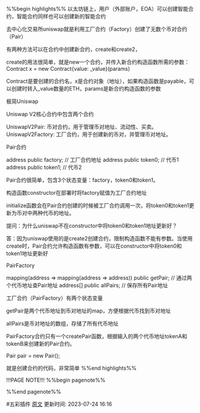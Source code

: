 %%begin highlights%%
以太坊链上，用户（外部账户，EOA）可以创建智能合约，智能合约同样也可以创建新的智能合约

去中心化交易所uniswap就是利用工厂合约（Factory）创建了无数个币对合约（Pair）

有两种方法可以在合约中创建新合约，create和create2，

create的用法很简单，就是new一个合约，并传入新合约构造函数所需的参数：
Contract x = new Contract{value: _value}(params)

Contract是要创建的合约名，x是合约对象（地址），如果构造函数是payable，可以创建时转入_value数量的ETH，params是新合约构造函数的参数

极简Uniswap​

Uniswap V2核心合约中包含两个合约

UniswapV2Pair: 币对合约，用于管理币对地址、流动性、买卖。
UniswapV2Factory: 工厂合约，用于创建新的币对，并管理币对地址。

Pair合约​

address public factory; // 工厂合约地址
address public token0; // 代币1
address public token1; // 代币2

Pair合约很简单，包含3个状态变量：factory，token0和token1。

构造函数constructor在部署时将factory赋值为工厂合约地址

initialize函数会在Pair合约创建的时候被工厂合约调用一次，将token0和token1更新为币对中两种代币的地址。

提问：为什么uniswap不在constructor中将token0和token1地址更新好？

答：因为uniswap使用的是create2创建合约，限制构造函数不能有参数。当使用create时，Pair合约允许构造函数有参数，可以在constructor中将token0和token1地址更新好

PairFactory​

mapping(address => mapping(address => address)) public getPair; // 通过两个代币地址查Pair地址
address[] public allPairs; // 保存所有Pair地址

工厂合约（PairFactory）有两个状态变量

getPair是两个代币地址到币对地址的map，方便根据代币找到币对地址

allPairs是币对地址的数组，存储了所有代币地址

PairFactory合约只有一个createPair函数，根据输入的两个代币地址tokenA和tokenB来创建新的Pair合约。

Pair pair = new Pair();

就是创建合约的代码，非常简单
%%end highlights%%

!!!PAGE NOTE!!!
%%begin pagenote%%

%%end pagenote%%

 #五彩插件 [原文](https://www.wtf.academy/solidity-advanced/Create/)
更新时间: 2023-07-24 16:16
